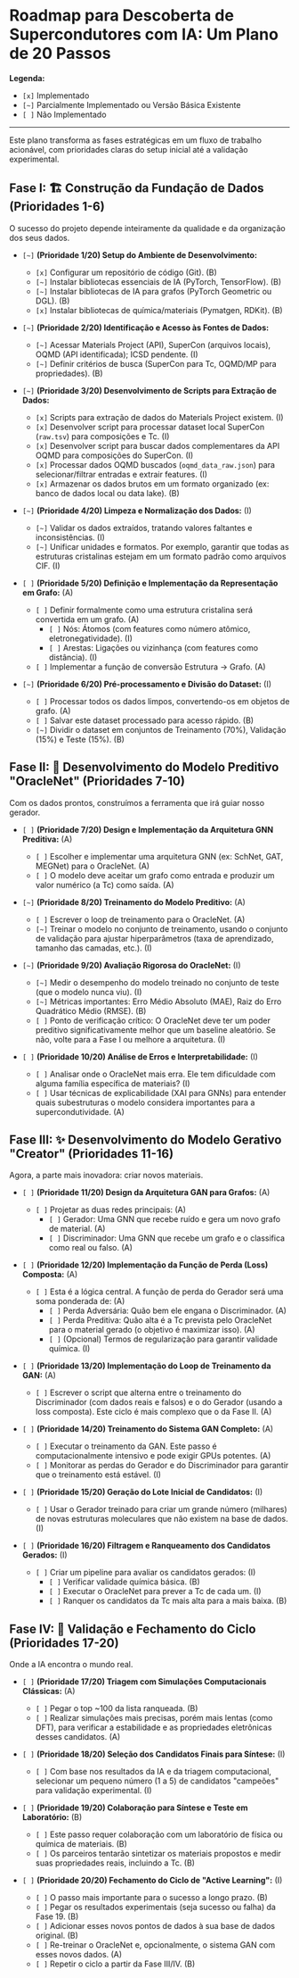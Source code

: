 # Roadmap para Descoberta de Supercondutores com IA: Um Plano de 20 Passos

**Legenda:**
- `[x]` Implementado
- `[~]` Parcialmente Implementado ou Versão Básica Existente
- `[ ]` Não Implementado

---

Este plano transforma as fases estratégicas em um fluxo de trabalho acionável, com prioridades claras do setup inicial até a validação experimental.

## Fase I: 🏗️ Construção da Fundação de Dados (Prioridades 1-6)

O sucesso do projeto depende inteiramente da qualidade e da organização dos seus dados.

- `[~]` **(Prioridade 1/20) Setup do Ambiente de Desenvolvimento:**
    - `[x]` Configurar um repositório de código (Git). (B)
    - `[~]` Instalar bibliotecas essenciais de IA (PyTorch, TensorFlow). (B)
    - `[~]` Instalar bibliotecas de IA para grafos (PyTorch Geometric ou DGL). (B)
    - `[x]` Instalar bibliotecas de química/materiais (Pymatgen, RDKit). (B)

- `[~]` **(Prioridade 2/20) Identificação e Acesso às Fontes de Dados:**
    - `[~]` Acessar Materials Project (API), SuperCon (arquivos locais), OQMD (API identificada); ICSD pendente. (I)
    - `[~]` Definir critérios de busca (SuperCon para Tc, OQMD/MP para propriedades). (B)

- `[~]` **(Prioridade 3/20) Desenvolvimento de Scripts para Extração de Dados:**
    - `[x]` Scripts para extração de dados do Materials Project existem. (I)
    - `[x]` Desenvolver script para processar dataset local SuperCon (`raw.tsv`) para composições e Tc. (I)
    - `[x]` Desenvolver script para buscar dados complementares da API OQMD para composições do SuperCon. (I)
    - `[x]` Processar dados OQMD buscados (`oqmd_data_raw.json`) para selecionar/filtrar entradas e extrair features. (I)
    - `[x]` Armazenar os dados brutos em um formato organizado (ex: banco de dados local ou data lake). (B)

- `[~]` **(Prioridade 4/20) Limpeza e Normalização dos Dados:** (I)
    - `[~]` Validar os dados extraídos, tratando valores faltantes e inconsistências. (I)
    - `[~]` Unificar unidades e formatos. Por exemplo, garantir que todas as estruturas cristalinas estejam em um formato padrão como arquivos CIF. (I)

- `[ ]` **(Prioridade 5/20) Definição e Implementação da Representação em Grafo:** (A)
    - `[ ]` Definir formalmente como uma estrutura cristalina será convertida em um grafo. (A)
        - `[ ]` Nós: Átomos (com features como número atômico, eletronegatividade). (I)
        - `[ ]` Arestas: Ligações ou vizinhança (com features como distância). (I)
    - `[ ]` Implementar a função de conversão Estrutura -> Grafo. (A)

- `[~]` **(Prioridade 6/20) Pré-processamento e Divisão do Dataset:** (I)
    - `[ ]` Processar todos os dados limpos, convertendo-os em objetos de grafo. (A)
    - `[ ]` Salvar este dataset processado para acesso rápido. (B)
    - `[~]` Dividir o dataset em conjuntos de Treinamento (70%), Validação (15%) e Teste (15%). (B)

## Fase II: 🤖 Desenvolvimento do Modelo Preditivo "OracleNet" (Prioridades 7-10)

Com os dados prontos, construímos a ferramenta que irá guiar nosso gerador.

- `[ ]` **(Prioridade 7/20) Design e Implementação da Arquitetura GNN Preditiva:** (A)
    - `[ ]` Escolher e implementar uma arquitetura GNN (ex: SchNet, GAT, MEGNet) para o OracleNet. (A)
    - `[ ]` O modelo deve aceitar um grafo como entrada e produzir um valor numérico (a Tc) como saída. (A)

- `[~]` **(Prioridade 8/20) Treinamento do Modelo Preditivo:** (A)
    - `[ ]` Escrever o loop de treinamento para o OracleNet. (A)
    - `[~]` Treinar o modelo no conjunto de treinamento, usando o conjunto de validação para ajustar hiperparâmetros (taxa de aprendizado, tamanho das camadas, etc.). (I)

- `[~]` **(Prioridade 9/20) Avaliação Rigorosa do OracleNet:** (I)
    - `[~]` Medir o desempenho do modelo treinado no conjunto de teste (que o modelo nunca viu). (I)
    - `[~]` Métricas importantes: Erro Médio Absoluto (MAE), Raiz do Erro Quadrático Médio (RMSE). (B)
    - `[ ]` Ponto de verificação crítico: O OracleNet deve ter um poder preditivo significativamente melhor que um baseline aleatório. Se não, volte para a Fase I ou melhore a arquitetura. (I)

- `[ ]` **(Prioridade 10/20) Análise de Erros e Interpretabilidade:** (I)
    - `[ ]` Analisar onde o OracleNet mais erra. Ele tem dificuldade com alguma família específica de materiais? (I)
    - `[ ]` Usar técnicas de explicabilidade (XAI para GNNs) para entender quais subestruturas o modelo considera importantes para a supercondutividade. (A)

## Fase III: ✨ Desenvolvimento do Modelo Gerativo "Creator" (Prioridades 11-16)

Agora, a parte mais inovadora: criar novos materiais.

- `[ ]` **(Prioridade 11/20) Design da Arquitetura GAN para Grafos:** (A)
    - `[ ]` Projetar as duas redes principais: (A)
        - `[ ]` Gerador: Uma GNN que recebe ruído e gera um novo grafo de material. (A)
        - `[ ]` Discriminador: Uma GNN que recebe um grafo e o classifica como real ou falso. (A)

- `[ ]` **(Prioridade 12/20) Implementação da Função de Perda (Loss) Composta:** (A)
    - `[ ]` Esta é a lógica central. A função de perda do Gerador será uma soma ponderada de: (A)
        - `[ ]` Perda Adversária: Quão bem ele engana o Discriminador. (A)
        - `[ ]` Perda Preditiva: Quão alta é a Tc prevista pelo OracleNet para o material gerado (o objetivo é maximizar isso). (A)
        - `[ ]` (Opcional) Termos de regularização para garantir validade química. (I)

- `[ ]` **(Prioridade 13/20) Implementação do Loop de Treinamento da GAN:** (A)
    - `[ ]` Escrever o script que alterna entre o treinamento do Discriminador (com dados reais e falsos) e o do Gerador (usando a loss composta). Este ciclo é mais complexo que o da Fase II. (A)

- `[ ]` **(Prioridade 14/20) Treinamento do Sistema GAN Completo:** (A)
    - `[ ]` Executar o treinamento da GAN. Este passo é computacionalmente intensivo e pode exigir GPUs potentes. (A)
    - `[ ]` Monitorar as perdas do Gerador e do Discriminador para garantir que o treinamento está estável. (I)

- `[ ]` **(Prioridade 15/20) Geração do Lote Inicial de Candidatos:** (I)
    - `[ ]` Usar o Gerador treinado para criar um grande número (milhares) de novas estruturas moleculares que não existem na base de dados. (I)

- `[ ]` **(Prioridade 16/20) Filtragem e Ranqueamento dos Candidatos Gerados:** (I)
    - `[ ]` Criar um pipeline para avaliar os candidatos gerados: (I)
        - `[ ]` Verificar validade química básica. (B)
        - `[ ]` Executar o OracleNet para prever a Tc de cada um. (I)
        - `[ ]` Ranquer os candidatos da Tc mais alta para a mais baixa. (B)

## Fase IV: 🧪 Validação e Fechamento do Ciclo (Prioridades 17-20)

Onde a IA encontra o mundo real.

- `[ ]` **(Prioridade 17/20) Triagem com Simulações Computacionais Clássicas:** (A)
    - `[ ]` Pegar o top ~100 da lista ranqueada. (B)
    - `[ ]` Realizar simulações mais precisas, porém mais lentas (como DFT), para verificar a estabilidade e as propriedades eletrônicas desses candidatos. (A)

- `[ ]` **(Prioridade 18/20) Seleção dos Candidatos Finais para Síntese:** (I)
    - `[ ]` Com base nos resultados da IA e da triagem computacional, selecionar um pequeno número (1 a 5) de candidatos "campeões" para validação experimental. (I)

- `[ ]` **(Prioridade 19/20) Colaboração para Síntese e Teste em Laboratório:** (B)
    - `[ ]` Este passo requer colaboração com um laboratório de física ou química de materiais. (B)
    - `[ ]` Os parceiros tentarão sintetizar os materiais propostos e medir suas propriedades reais, incluindo a Tc. (B)

- `[ ]` **(Prioridade 20/20) Fechamento do Ciclo de "Active Learning":** (I)
    - `[ ]` O passo mais importante para o sucesso a longo prazo. (B)
    - `[ ]` Pegar os resultados experimentais (seja sucesso ou falha) da Fase 19. (B)
    - `[ ]` Adicionar esses novos pontos de dados à sua base de dados original. (B)
    - `[ ]` Re-treinar o OracleNet e, opcionalmente, o sistema GAN com esses novos dados. (A)
    - `[ ]` Repetir o ciclo a partir da Fase III/IV. (B)
